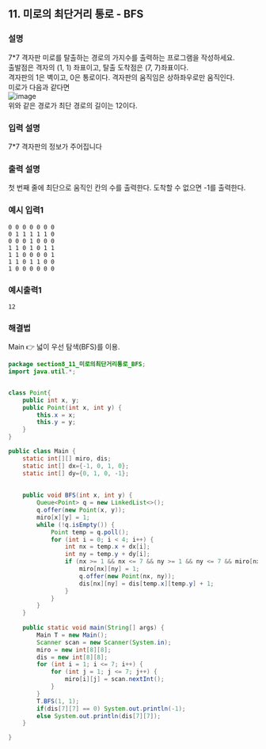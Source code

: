 ## 11. 미로의 최단거리 통로 - BFS    
  
### 설명  
7*7 격자판 미로를 탈출하는 경로의 가지수를 출력하는 프로그램을 작성하세요.  
출발점은 격자의 (1, 1) 좌표이고, 탈출 도착점은 (7, 7)좌표이다.  
격자판의 1은 벽이고, 0은 통로이다. 격자판의 움직임은 상하좌우로만 움직인다.  
미로가 다음과 같다면  
![image](https://github.com/han-tomas/HTJ_AlgorithmStudy/assets/124488773/38da309e-26be-49fa-a3e9-0402e00c0431)  
위와 같은 경로가 최단 경로의 길이는 12이다.   
  
### 입력 설명  
7*7 격자판의 정보가 주어집니다   
  
### 출력 설명  
첫 번째 줄에 최단으로 움직인 칸의 수를 출력한다. 도착할 수 없으면 -1를 출력한다.   
  
### 예시 입력1  
```
0 0 0 0 0 0 0
0 1 1 1 1 1 0
0 0 0 1 0 0 0
1 1 0 1 0 1 1
1 1 0 0 0 0 1
1 1 0 1 1 0 0
1 0 0 0 0 0 0
```  
   
### 예시출력1  
```
12
```   
  
### 해결법  
Main 👉 넓이 우선 탐색(BFS)를 이용.  
  
```java
package section8_11_미로의최단거리통로_BFS;
import java.util.*;


class Point{
	public int x, y;
	public Point(int x, int y) {
		this.x = x;
		this.y = y;
	}
}

public class Main {
	static int[][] miro, dis;
	static int[] dx={-1, 0, 1, 0};
	static int[] dy={0, 1, 0, -1};
	
	
	public void BFS(int x, int y) {
		Queue<Point> q = new LinkedList<>();
		q.offer(new Point(x, y));
		miro[x][y] = 1;
		while (!q.isEmpty()) {
			Point temp = q.poll();
			for (int i = 0; i < 4; i++) {
				int nx = temp.x + dx[i];
				int ny = temp.y + dy[i];
				if (nx >= 1 && nx <= 7 && ny >= 1 && ny <= 7 && miro[nx][ny]==0) {
					miro[nx][ny] = 1;
					q.offer(new Point(nx, ny));
					dis[nx][ny] = dis[temp.x][temp.y] + 1;
				}
			}
		}
	}
	
	public static void main(String[] args) {
		Main T = new Main();
		Scanner scan = new Scanner(System.in);
		miro = new int[8][8];
		dis = new int[8][8];
		for (int i = 1; i <= 7; i++) {
			for (int j = 1; j <= 7; j++) {
				miro[i][j] = scan.nextInt();
			}
		}
		T.BFS(1, 1);
		if(dis[7][7] == 0) System.out.println(-1);
		else System.out.println(dis[7][7]);
	}

}

```  